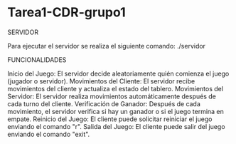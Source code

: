 # Tarea1-CDR-grupo1

SERVIDOR

Para ejecutar el servidor se realiza el siguiente comando:
./servidor <Puerto>

FUNCIONALIDADES

Inicio del Juego: El servidor decide aleatoriamente quién comienza el juego (jugador o servidor).
Movimientos del Cliente: El servidor recibe movimientos del cliente y actualiza el estado del tablero.
Movimientos del Servidor: El servidor realiza movimientos automáticamente después de cada turno del cliente.
Verificación de Ganador: Después de cada movimiento, el servidor verifica si hay un ganador o si el juego termina en empate.
Reinicio del Juego: El cliente puede solicitar reiniciar el juego enviando el comando "r".
Salida del Juego: El cliente puede salir del juego enviando el comando "exit".

